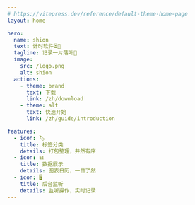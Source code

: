 ```yaml
---
# https://vitepress.dev/reference/default-theme-home-page
layout: home

hero:
  name: shion
  text: 计时软件⏳️🚧
  tagline: 记录一片落叶🍂
  image:
    src: /logo.png
    alt: shion
  actions:
    - theme: brand
      text: 下载
      link: /zh/download
    - theme: alt
      text: 快速开始
      link: /zh/guide/introduction

features:
  - icon: 🏷️
    title: 标签分类
    details: 打包整理，井然有序
  - icon: 📊
    title: 数据展示
    details: 图表日历，一目了然
  - icon: 🖥️
    title: 后台监听
    details: 监听操作，实时记录
---
```



<script setup>
import { onMounted } from 'vue'
import { fetchVersion } from '../../.vitepress/fetchVersion'

onMounted(() => {
  fetchVersion()
})
</script>